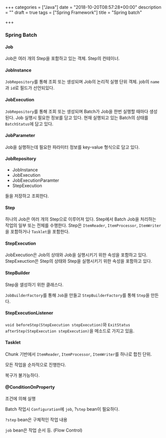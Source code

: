 +++
categories = ["Java"]
date = "2018-10-20T08:57:28+00:00"
description = ""
draft = true
tags = ["Spring Framework"]
title = "Spring batch"

+++
### Spring Batch

#### Job

Job은 여러 개의 Step을 포함하고 있는 객체. Step의 컨테이너.

#### JobInstance

`JobRepository`를 통해 조회 또는 생성되며 Job의 논리적 실행 단위 객체. job의 `name`과 `id`로 필드가 선언되있다.

#### JobExecution

`JobRepository`를 통해 조회 또는 생성되며 Batch가 Job을 한번 실행할 때마다 생성된다. Job 실행시 필요한 정보를 담고 있다. 현재 실행되고 있는 Batch의 상태를 `BatchStatus`에 담고 있다.

#### JobParameter

Job을 실행하는데 필요한 파라미터 정보를 key-value 형식으로 담고 있다.

#### JobRepository

* JobInstance
* JobExecution
* JobExecutionParamter
* StepExecution

들을 저장하고 조회한다.

#### Step

하나의 Job은 여러 개의 Step으로 이루어져 있다. Step에서 Batch Job을 처리하는 작업의 일부 또는 전체를 수행한다. Step은 `ItemReader`, `ItemProcessor`, `ItemWriter`을 포함하거나 `Tasklet`을 포함한다.

#### StepExecution

JobExecution은 Job의 상태와 Job을 실행시키기 위한 속성을 포함하고 있다. StepExeuction은 Step의 상태와 Step을 실행시키기 위한 속성을 포함하고 있다.

#### StepBuilder

Step을 샐성하기 위한 클래스다.

`JobBuilderFactory`를 통해 `Job`을 만들고 `StepBuilderFactory`를 통해 `Step`을 만든다.

#### StepExecutionListener

`void beforeStep(StepExecution stepExecution)`와 `ExitStatus afterStep(StepExecution stepExecution)`을 메소드로 가지고 있음.

#### Tasklet

Chunk 기반에서 `ItemReader`, `ItemProcessor`, `ItemWriter`를 하나로 합친 단위.

모든 작업을 순차적으로 진행한다.

복구가 불가능하다.

#### @ConditionOnProperty

조건에 의해 실행

Batch 작업시 `Configuration`에 `job`, ?`step` bean이 필요하다.

`?step` bean은 구체적인 작업 내용

`job` bean은 작업 순서 등. (Flow Control)